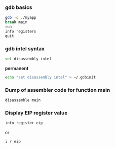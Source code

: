 ### gdb basics
```bash
gdb -q ./myapp
break main
run
info registers
quit
```

### gdb intel syntax
```bash
set disassembly intel
```

**permanent**
```bash
echo "set disassembly intel" > ~/.gdbinit
```

### Dump of assembler code for function main
```bash
disassemble main
```

### Display EIP register value
```bash
info register eip
```
or
```bash
i r eip
```


